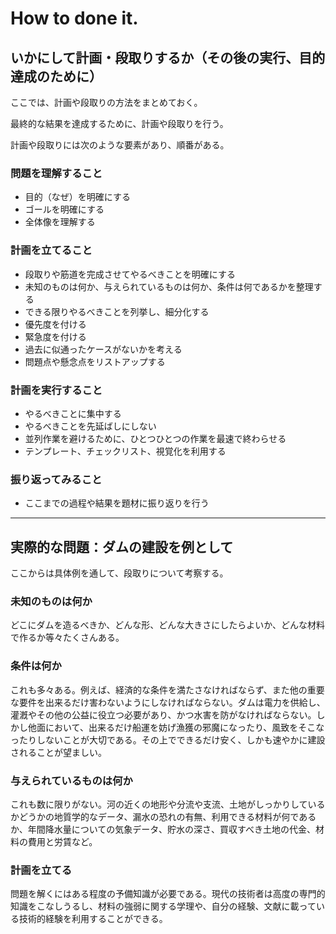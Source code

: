 # How to done it.
## いかにして計画・段取りするか（その後の実行、目的達成のために）

ここでは、計画や段取りの方法をまとめておく。

最終的な結果を達成するために、計画や段取りを行う。

計画や段取りには次のような要素があり、順番がある。

### 問題を理解すること
- 目的（なぜ）を明確にする
- ゴールを明確にする
- 全体像を理解する

### 計画を立てること
- 段取りや筋道を完成させてやるべきことを明確にする
- 未知のものは何か、与えられているものは何か、条件は何であるかを整理する
- できる限りやるべきことを列挙し、細分化する
- 優先度を付ける
- 緊急度を付ける
- 過去に似通ったケースがないかを考える
- 問題点や懸念点をリストアップする

### 計画を実行すること
- やるべきことに集中する
- やるべきことを先延ばしにしない
- 並列作業を避けるために、ひとつひとつの作業を最速で終わらせる
- テンプレート、チェックリスト、視覚化を利用する

### 振り返ってみること
- ここまでの過程や結果を題材に振り返りを行う

*****

## 実際的な問題：ダムの建設を例として
ここからは具体例を通して、段取りについて考察する。

### 未知のものは何か
どこにダムを造るべきか、どんな形、どんな大きさにしたらよいか、どんな材料で作るか等々たくさんある。

### 条件は何か
これも多々ある。例えば、経済的な条件を満たさなければならず、また他の重要な要件を出来るだけ害わないようにしなければならない。ダムは電力を供給し、灌漑やその他の公益に役立つ必要があり、かつ水害を防がなければならない。しかし他面において、出来るだけ船運を妨げ漁獲の邪魔になったり、風致をそこなったりしないことが大切である。その上でできるだけ安く、しかも速やかに建設されることが望ましい。

### 与えられているものは何か
これも数に限りがない。河の近くの地形や分流や支流、土地がしっかりしているかどうかの地質学的なデータ、漏水の恐れの有無、利用できる材料が何であるか、年間降水量についての気象データ、貯水の深さ、買収すべき土地の代金、材料の費用と労賃など。

### 計画を立てる
問題を解くにはある程度の予備知識が必要である。現代の技術者は高度の専門的知識をこなしうるし、材料の強弱に関する学理や、自分の経験、文献に載っている技術的経験を利用することができる。
